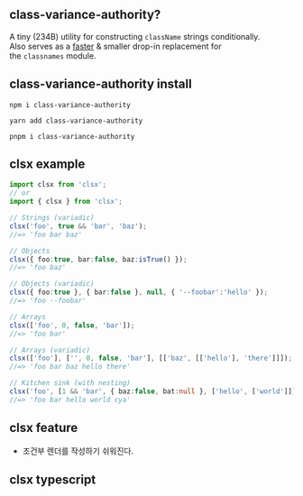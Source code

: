 ## class-variance-authority? 
A tiny (234B) utility for constructing `className` strings conditionally.  
Also serves as a [faster](https://github.com/lukeed/clsx/blob/HEAD/bench) & smaller drop-in replacement for the `classnames` module.

## class-variance-authority install
```shell
npm i class-variance-authority
```

```shell
yarn add class-variance-authority
```

```shell
pnpm i class-variance-authority
```

## clsx example
```typescript
import clsx from 'clsx';
// or
import { clsx } from 'clsx';

// Strings (variadic)
clsx('foo', true && 'bar', 'baz');
//=> 'foo bar baz'

// Objects
clsx({ foo:true, bar:false, baz:isTrue() });
//=> 'foo baz'

// Objects (variadic)
clsx({ foo:true }, { bar:false }, null, { '--foobar':'hello' });
//=> 'foo --foobar'

// Arrays
clsx(['foo', 0, false, 'bar']);
//=> 'foo bar'

// Arrays (variadic)
clsx(['foo'], ['', 0, false, 'bar'], [['baz', [['hello'], 'there']]]);
//=> 'foo bar baz hello there'

// Kitchen sink (with nesting)
clsx('foo', [1 && 'bar', { baz:false, bat:null }, ['hello', ['world']]], 'cya');
//=> 'foo bar hello world cya'
```

## clsx feature
- 조건부 렌더를 작성하기 쉬워진다.

## clsx typescript